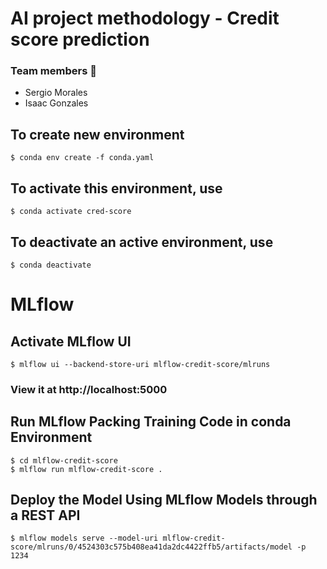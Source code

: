 # AI project methodology - Credit score prediction
### Team members 👥
- Sergio Morales
- Isaac Gonzales




## To create new environment 
	$ conda env create -f conda.yaml
	
## To activate this environment, use
	$ conda activate cred-score

## To deactivate an active environment, use
	$ conda deactivate

# MLflow

## Activate MLflow UI
	$ mlflow ui --backend-store-uri mlflow-credit-score/mlruns
	
### View it at http://localhost:5000

## Run MLflow Packing Training Code in conda Environment
	$ cd mlflow-credit-score
	$ mlflow run mlflow-credit-score .

## Deploy the Model Using MLflow Models through a REST API

	$ mlflow models serve --model-uri mlflow-credit-score/mlruns/0/4524303c575b408ea41da2dc4422ffb5/artifacts/model -p 1234

